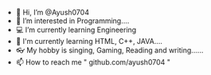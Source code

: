 - 👋 Hi, I’m @Ayush0704
- 👀 I’m interested in Programming....
- 💻 I’m currently learning Engineering
- 💽 I'm currently learning HTML, C++, JAVA....
- 👓 My hobby is singing, Gaming, Reading and writing......
- 📫 How to reach me " github.com/ayush0704 "

<!---
Ayush0704/Ayush0704 is a ✨ special ✨ repository because its `README.md` (this file) appears on your GitHub profile.
You can click the Preview link to take a look at your changes.
--->
